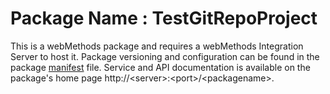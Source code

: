 # Package Name : TestGitRepoProject
This is a webMethods package and requires a webMethods Integration Server to host it. Package versioning and configuration can be found in the package [manifest](./TestGitRepoProject/manifest.v3) file. Service and API documentation is available on the package's home page http://&lt;server&gt;:&lt;port&gt;/&lt;packagename>.